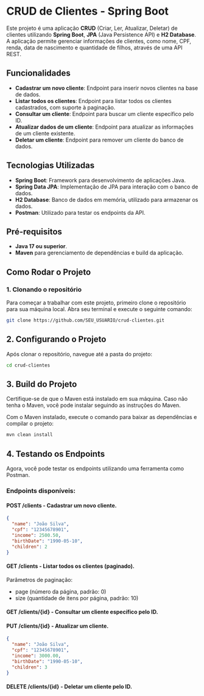 # CRUD de Clientes - Spring Boot

Este projeto é uma aplicação **CRUD** (Criar, Ler, Atualizar, Deletar) de clientes utilizando **Spring Boot**, **JPA** (Java Persistence API) e **H2 Database**. A aplicação permite gerenciar informações de clientes, como nome, CPF, renda, data de nascimento e quantidade de filhos, através de uma API REST.

## Funcionalidades

- **Cadastrar um novo cliente**: Endpoint para inserir novos clientes na base de dados.
- **Listar todos os clientes**: Endpoint para listar todos os clientes cadastrados, com suporte à paginação.
- **Consultar um cliente**: Endpoint para buscar um cliente específico pelo ID.
- **Atualizar dados de um cliente**: Endpoint para atualizar as informações de um cliente existente.
- **Deletar um cliente**: Endpoint para remover um cliente do banco de dados.

## Tecnologias Utilizadas

- **Spring Boot**: Framework para desenvolvimento de aplicações Java.
- **Spring Data JPA**: Implementação de JPA para interação com o banco de dados.
- **H2 Database**: Banco de dados em memória, utilizado para armazenar os dados.
- **Postman**: Utilizado para testar os endpoints da API.

## Pré-requisitos

- **Java 17 ou superior**.
- **Maven** para gerenciamento de dependências e build da aplicação.

## Como Rodar o Projeto

### 1. Clonando o repositório

Para começar a trabalhar com este projeto, primeiro clone o repositório para sua máquina local. Abra seu terminal e execute o seguinte comando:

```bash
git clone https://github.com/SEU_USUARIO/crud-clientes.git
```
## 2. Configurando o Projeto

Após clonar o repositório, navegue até a pasta do projeto:

```bash
cd crud-clientes
```

## 3. Build do Projeto

Certifique-se de que o Maven está instalado em sua máquina. Caso não tenha o Maven, você pode instalar seguindo as instruções do Maven.

Com o Maven instalado, execute o comando para baixar as dependências e compilar o projeto:

```bash
mvn clean install
```

## 4. Testando os Endpoints

Agora, você pode testar os endpoints utilizando uma ferramenta como Postman.

### Endpoints disponíveis:
#### POST /clients - Cadastrar um novo cliente.

```json
{
  "name": "João Silva",
  "cpf": "12345678901",
  "income": 2500.50,
  "birthDate": "1990-05-10",
  "children": 2
}
```

#### GET /clients - Listar todos os clientes (paginado).

Parâmetros de paginação:

- page (número da página, padrão: 0)
- size (quantidade de itens por página, padrão: 10)
  
#### GET /clients/{id} - Consultar um cliente específico pelo ID.
#### PUT /clients/{id} - Atualizar um cliente.

```json
{
  "name": "João Silva",
  "cpf": "12345678901",
  "income": 3000.00,
  "birthDate": "1990-05-10",
  "children": 3
}
```
#### DELETE /clients/{id} - Deletar um cliente pelo ID.

